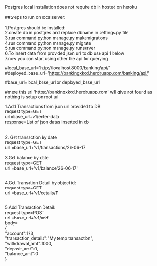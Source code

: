  Postgres local installation does not require db in hosted on heroku<br><br>
 ##Steps to run on localserver:<br><br>
1.Postgres should be installed:<br>
2.create db in postgres and replace dbname in settings.py file<br>
3.run command python manage.py makemigrations<br>
4.run command python manage.py migrate<br>
5.run command python manage.py runserver<br>
6.To insert data from provided json url to db use api  1 below <br>
7.now you can start using other the api for querying<br>

#local_base_url='http://localhost:8000/banking/api/'
#deployed_base_url='https://bankingxkcd.herokuapp.com/banking/api/'

#base_url=local_base_url or deployed_base_url

#mere this url 'https://bankingxkcd.herokuapp.com' will give not found as nothing is setup on root url

1.Add Transactions from json url provided to DB<br>
request type=GET<br>
url=base_url+v1/enter-data<br>
response=List of json datas inserted in db<br>
<br><br>
2. Get transaction by date:<br>
 request type=GET <br>
 url =base_url+'v1/transactions/26-06-17'<br>
 <br>
3.Get balance by date<br>
request type=GET <br>
 url =base_url+'v1/balance/26-06-17'<br><br>

4.Get Transation Detail by object id:<br>
 request type=GET <br>
 url =base_url+'v1/details/1'<br><br>

5.Add Transaction Detail:<br>
 request type=POST<br>
 url =base_url+'v1/add'<br>
body=<br>
{<br>
    "account":123,<br>
    "transaction_details":"My temp transaction",<br>
    "withdrawal_amt":1000,<br>
    "deposit_amt":0,<br>
    "balance_amt":0<br>
}<br>

